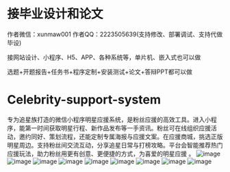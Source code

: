 # 接毕业设计和论文
作者微信：xunmaw001  作者QQ：2223505639(支持修改、部署调试、支持代做毕设)

接网站设计、小程序、H5、APP、各种系统等，单片机、嵌入式也可以做

选题+开题报告+任务书+程序定制+安装测试+论文+答辩PPT都可以做
# Celebrity-support-system
专为追星族打造的微信小程序明星应援系统，是粉丝应援的高效工具。进入小程序，能第一时间获取明星行程、新作品发布等一手资讯。粉丝可在线组织应援活动，邀约同好、策划流程，还能定制专属海报与应援文案。在应援商城，挑选正版明星周边。支持粉丝间交流互动，分享追星日常与打榜攻略。平台会智能推荐热门应援玩法，助力粉丝用更有创意、更便捷的方式，为喜爱的明星应援 。 
![image](https://github.com/user-attachments/assets/2955aac1-dc4a-418e-be60-37939b329607)
![image](https://github.com/user-attachments/assets/6260b48c-b688-4161-8e79-5555ea6414ad)
![image](https://github.com/user-attachments/assets/438c3cd2-ea53-47df-bdf3-c23cd063d6c7)
![image](https://github.com/user-attachments/assets/60d2d708-57db-45d7-a8d8-9171e5083d01)
![image](https://github.com/user-attachments/assets/be819baf-c9a2-41a6-99a6-4696ca71420e)
![image](https://github.com/user-attachments/assets/1e54ac7a-be52-446c-896f-27fcfa2554d4)
![image](https://github.com/user-attachments/assets/9b7638fc-f4da-4556-8502-5d98634bfb4d)
![image](https://github.com/user-attachments/assets/9a8c7c8f-0c74-455a-b02e-557de0061d2a)
![image](https://github.com/user-attachments/assets/c5799fc2-5745-4888-a058-7d1cf6bcbca7)
